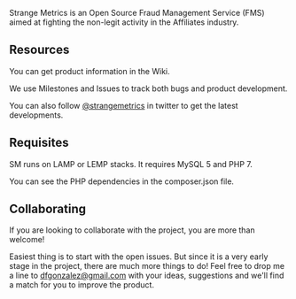 Strange Metrics is an Open Source Fraud Management Service (FMS) aimed at fighting the non-legit activity in the Affiliates industry.

## Resources

You can get product information in the Wiki.

We use Milestones and Issues to track both bugs and product development.

You can also follow [@strangemetrics](http://twitter.com/strangemetrics) in twitter to get the latest developments.

## Requisites

SM runs on LAMP or LEMP stacks. It requires MySQL 5 and PHP 7.

You can see the PHP dependencies in the composer.json file.

## Collaborating

If you are looking to collaborate with the project, you are more than welcome!

Easiest thing is to start with the open issues. But since it is a very early stage in the project, there are much more things to do! Feel free to drop me a line to dfgonzalez@gmail.com with your ideas, suggestions and we'll find a match for you to improve the product.